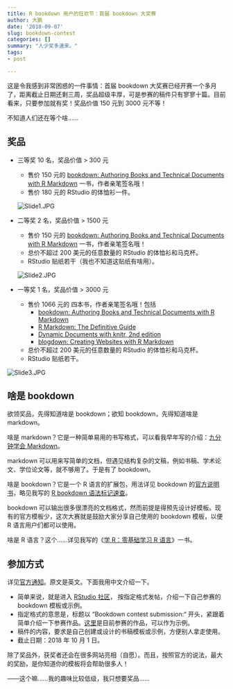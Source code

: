 ```yaml
---
title: R bookdown 用户的狂欢节：首届 bookdown 大奖赛
author: 大鹏
date: '2018-09-07'
slug: bookdown-contest
categories: []
summary: "人少奖多速来。"
tags:
- post

---
```


这是令我感到非常困惑的一件事情：首届 bookdown 大奖赛已经开赛一个多月了，距离截止日期还剩三周，奖品超级丰厚，可是参赛的稿件只有寥寥十篇。目前看来，只要参加就有奖！奖品价值 150 元到 3000 元不等！

不知道人们还在等个啥……

## 奖品

- 三等奖 10 名，奖品价值 > 300 元

  - 售价 150 元的 [bookdown: Authoring Books and Technical Documents with R Markdown](https://www.crcpress.com/bookdown-Authoring-Books-and-Technical-Documents-with-R-Markdown/Xie/p/book/9781138700109) 一书，作者亲笔签名哦！
  - 售价 180 元的 RStudio 的体恤衫一件。

  ![Slide1.JPG](https://cdn.steemitimages.com/DQmcXdSZQ2CsZc4sV5rj7B5dW21DeU7izkvdcdhX5gAG4WC/Slide1.JPG)

- 二等奖 2 名，奖品价值 > 1500 元

  - 售价 150 元的 [bookdown: Authoring Books and Technical Documents with R Markdown](https://www.crcpress.com/bookdown-Authoring-Books-and-Technical-Documents-with-R-Markdown/Xie/p/book/9781138700109) 一书，作者亲笔签名哦！
  - 总价不超过 200 美元的任意数量的 RStudio 的体恤衫和马克杯。
  - RStudio 贴纸若干（我也不知道这贴纸有啥用）。

  ![Slide2.JPG](https://cdn.steemitimages.com/DQmbWBFnChRCiH4joRBEAFXQ7eEw9kB1BEQ1GBH3mtBpSjN/Slide2.JPG)

- 一等奖 1 名，奖品价值 > 3000 元

  - 售价 1066 元的 四本书，作者亲笔签名哦！包括
    - [bookdown: Authoring Books and Technical Documents with R Markdown](https://www.crcpress.com/bookdown-Authoring-Books-and-Technical-Documents-with-R-Markdown/Xie/p/book/9781138700109) 
    - [R Markdown: The Definitive Guide](https://www.crcpress.com/p/book/9781138359338)
    - [Dynamic Documents with knitr, 2nd edition](https://www.crcpress.com/p/book/9781498716963)
    - [blogdown: Creating Websites with R Markdown](https://www.crcpress.com/p/book/9780815363729)
  - 总价不超过 200 美元的任意数量的 RStudio 的体恤衫和马克杯。
  - RStudio 贴纸若干。

![Slide3.JPG](https://cdn.steemitimages.com/DQmWuYzCNj9SZZ1hVv5X2VhoMowybTVeqqTnU67aL4toApQ/Slide3.JPG)

## 啥是 bookdown

欲领奖品，先得知道啥是 bookdown；欲知 bookdown，先得知道啥是 markdown。

啥是 markdown？它是一种简单易用的书写格式，可以看我早年写的介绍：[九分钟学会 Markdown](http://dapengde.com/archives/17033)。

markdown 可以用来写简单的文档，但遇见结构复杂的文稿，例如书稿、学术论文、学位论文等，就不够用了。于是有了 bookdown。 

啥是 bookdown？它是一个 R 语言的扩展包，用法详见 bookdown 的[官方说明书](https://bookdown.org/yihui/bookdown/)，略见我写的 [R bookdown 语法标记速查](http://www.pzhao.org/zh/post/bookdown-cheatsheet/)。

bookdown 可以输出很多很漂亮的文档格式，然而前提是得预先设计好模板。现有的官方模板少，这次大赛就是鼓励大家分享自己使用的 bookdown 模板，以便 R 语言用户们都可以使用。

啥是 R 语言？这个……详见我写的《[学 R：零基础学习 R 语言](http://xuer.dapengde.com/)》一书。

## 参加方式

详见[官方通知](https://blog.rstudio.com/2018/07/27/first-bookdown-contest/)。原文是英文。下面我用中文介绍一下。

- 简单来说，就是进入 [RStudio 社区]( http://rstd.io/bookdown-contest)， 按指定格式发帖，介绍一下自己参赛的 bookdown 模板或示例。
- 指定格式的意思是，标题以 “Bookdown contest submission:“ 开头，紧跟着简单介绍一下参赛作品。[这里](https://community.rstudio.com/tags/bookdown-contest)是目前参赛的作品，可以作为示例。
- 稿件的内容，要求是自己创建或设计的书稿模板或示例，方便别人拿走使用。
- 截止日期：2018 年 10 月 1 日。

除了奖品外，获奖者还会在很多网站亮相（自愿）。而且，按照官方的说法，最大的奖励，是你知道你的模板将会帮助很多人！

——这个嘛……我的趣味比较低级，我只想要奖品……


